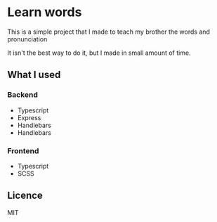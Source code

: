 # Learn words

This is a simple project that I made to teach my brother the words and pronunciation

It isn't the best way to do it, but I made in small amount of time.

## What I used

### Backend

- Typescript
- Express
- Handlebars
- Handlebars

### Frontend

- Typescript
- SCSS

## Licence
MIT
